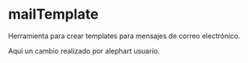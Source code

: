 mailTemplate
============

Herramienta para crear templates para mensajes de correo electrónico.

Aqui un cambio realizado por alephart usuario.
